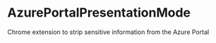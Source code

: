 # AzurePortalPresentationMode
Chrome extension to strip sensitive information from the Azure Portal
